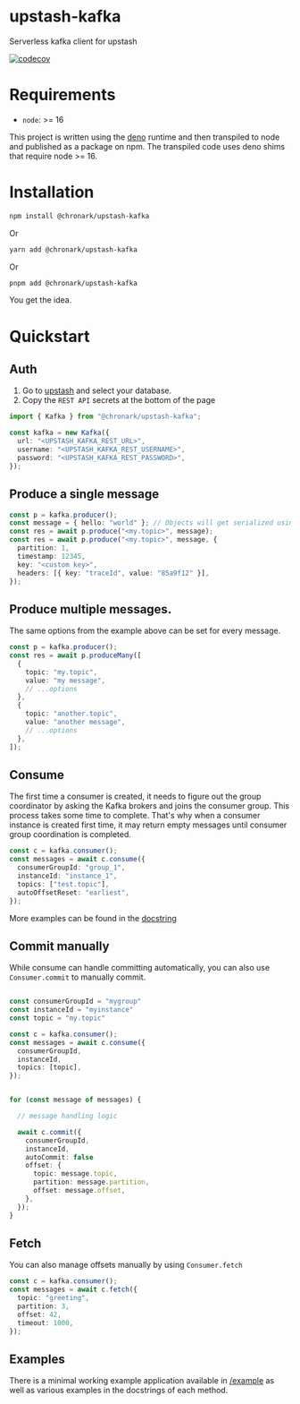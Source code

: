 # upstash-kafka

Serverless kafka client for upstash

[![codecov](https://codecov.io/gh/chronark/upstash-kafka/branch/main/graph/badge.svg?token=BBJ1FCHPF0)](https://codecov.io/gh/chronark/upstash-kafka)

# Requirements

- `node`: >= 16

This project is written using the [deno](https://deno.land/) runtime and then transpiled to node and published as a package on npm. The transpiled code uses deno shims that require node >= 16.

# Installation

```bash
npm install @chronark/upstash-kafka
```

Or

```bash
yarn add @chronark/upstash-kafka
```

Or

```bash
pnpm add @chronark/upstash-kafka
```

You get the idea.

# Quickstart

## Auth

1. Go to [upstash](https://console.upstash.com/kafka) and select your database.
2. Copy the `REST API` secrets at the bottom of the page

```typescript
import { Kafka } from "@chronark/upstash-kafka";

const kafka = new Kafka({
  url: "<UPSTASH_KAFKA_REST_URL>",
  username: "<UPSTASH_KAFKA_REST_USERNAME>",
  password: "<UPSTASH_KAFKA_REST_PASSWORD>",
});
```

## Produce a single message

```typescript
const p = kafka.producer();
const message = { hello: "world" }; // Objects will get serialized using `JSON.stringify`
const res = await p.produce("<my.topic>", message);
const res = await p.produce("<my.topic>", message, {
  partition: 1,
  timestamp: 12345,
  key: "<custom key>",
  headers: [{ key: "traceId", value: "85a9f12" }],
});
```

## Produce multiple messages.

The same options from the example above can be set for every message.

```typescript
const p = kafka.producer();
const res = await p.produceMany([
  {
    topic: "my.topic",
    value: "my message",
    // ...options
  },
  {
    topic: "another.topic",
    value: "another message",
    // ...options
  },
]);
```

## Consume

The first time a consumer is created, it needs to figure out the group coordinator by asking the Kafka brokers and joins the consumer group. This process takes some time to complete. That's why when a consumer instance is created first time, it may return empty messages until consumer group coordination is completed.

```typescript
const c = kafka.consumer();
const messages = await c.consume({
  consumerGroupId: "group_1",
  instanceId: "instance_1",
  topics: ["test.topic"],
  autoOffsetReset: "earliest",
});
```

More examples can be found in the [docstring](https://github.com/chronark/upstash-kafka/blob/main/pkg/consumer.ts#L265)

## Commit manually

While consume can handle committing automatically, you can also use `Consumer.commit` to manually commit.

```typescript

const consumerGroupId = "mygroup"
const instanceId = "myinstance"
const topic = "my.topic"

const c = kafka.consumer();
const messages = await c.consume({
  consumerGroupId,
  instanceId,
  topics: [topic],
});


for (const message of messages) {

  // message handling logic

  await c.commit({
    consumerGroupId,
    instanceId,
    autoCommit: false
    offset: {
      topic: message.topic,
      partition: message.partition,
      offset: message.offset,
    },
  });
}
```

## Fetch

You can also manage offsets manually by using `Consumer.fetch`

```typescript
const c = kafka.consumer();
const messages = await c.fetch({
  topic: "greeting",
  partition: 3,
  offset: 42,
  timeout: 1000,
});
```

## Examples

There is a minimal working example application available in [/example](https://github.com/chronark/upstash-kafka/tree/main/example) as well as various examples in the docstrings of each method.